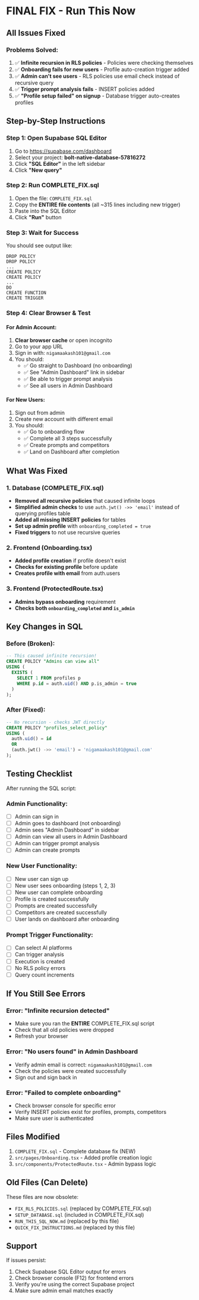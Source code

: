 # FINAL FIX - Run This Now

## All Issues Fixed

### Problems Solved:
1. ✅ **Infinite recursion in RLS policies** - Policies were checking themselves
2. ✅ **Onboarding fails for new users** - Profile auto-creation trigger added
3. ✅ **Admin can't see users** - RLS policies use email check instead of recursive query
4. ✅ **Trigger prompt analysis fails** - INSERT policies added
5. ✅ **"Profile setup failed" on signup** - Database trigger auto-creates profiles

## Step-by-Step Instructions

### Step 1: Open Supabase SQL Editor
1. Go to https://supabase.com/dashboard
2. Select your project: **bolt-native-database-57816272**
3. Click **"SQL Editor"** in the left sidebar
4. Click **"New query"**

### Step 2: Run COMPLETE_FIX.sql
1. Open the file: `COMPLETE_FIX.sql`
2. Copy the **ENTIRE file contents** (all ~315 lines including new trigger)
3. Paste into the SQL Editor
4. Click **"Run"** button

### Step 3: Wait for Success
You should see output like:
```
DROP POLICY
DROP POLICY
...
CREATE POLICY
CREATE POLICY
...
DO
CREATE FUNCTION
CREATE TRIGGER
```

### Step 4: Clear Browser & Test

#### For Admin Account:
1. **Clear browser cache** or open incognito
2. Go to your app URL
3. Sign in with: `nigamaakash101@gmail.com`
4. You should:
   - ✅ Go straight to Dashboard (no onboarding)
   - ✅ See "Admin Dashboard" link in sidebar
   - ✅ Be able to trigger prompt analysis
   - ✅ See all users in Admin Dashboard

#### For New Users:
1. Sign out from admin
2. Create new account with different email
3. You should:
   - ✅ Go to onboarding flow
   - ✅ Complete all 3 steps successfully
   - ✅ Create prompts and competitors
   - ✅ Land on Dashboard after completion

## What Was Fixed

### 1. Database (COMPLETE_FIX.sql)
- **Removed all recursive policies** that caused infinite loops
- **Simplified admin checks** to use `auth.jwt() ->> 'email'` instead of querying profiles table
- **Added all missing INSERT policies** for tables
- **Set up admin profile** with `onboarding_completed = true`
- **Fixed triggers** to not use recursive queries

### 2. Frontend (Onboarding.tsx)
- **Added profile creation** if profile doesn't exist
- **Checks for existing profile** before update
- **Creates profile with email** from auth.users

### 3. Frontend (ProtectedRoute.tsx)
- **Admins bypass onboarding** requirement
- **Checks both `onboarding_completed` and `is_admin`**

## Key Changes in SQL

### Before (Broken):
```sql
-- This caused infinite recursion!
CREATE POLICY "Admins can view all"
USING (
  EXISTS (
    SELECT 1 FROM profiles p
    WHERE p.id = auth.uid() AND p.is_admin = true
  )
);
```

### After (Fixed):
```sql
-- No recursion - checks JWT directly
CREATE POLICY "profiles_select_policy"
USING (
  auth.uid() = id
  OR
  (auth.jwt() ->> 'email') = 'nigamaakash101@gmail.com'
);
```

## Testing Checklist

After running the SQL script:

### Admin Functionality:
- [ ] Admin can sign in
- [ ] Admin goes to dashboard (not onboarding)
- [ ] Admin sees "Admin Dashboard" in sidebar
- [ ] Admin can view all users in Admin Dashboard
- [ ] Admin can trigger prompt analysis
- [ ] Admin can create prompts

### New User Functionality:
- [ ] New user can sign up
- [ ] New user sees onboarding (steps 1, 2, 3)
- [ ] New user can complete onboarding
- [ ] Profile is created successfully
- [ ] Prompts are created successfully
- [ ] Competitors are created successfully
- [ ] User lands on dashboard after onboarding

### Prompt Trigger Functionality:
- [ ] Can select AI platforms
- [ ] Can trigger analysis
- [ ] Execution is created
- [ ] No RLS policy errors
- [ ] Query count increments

## If You Still See Errors

### Error: "Infinite recursion detected"
- Make sure you ran the **ENTIRE** COMPLETE_FIX.sql script
- Check that all old policies were dropped
- Refresh your browser

### Error: "No users found" in Admin Dashboard
- Verify admin email is correct: `nigamaakash101@gmail.com`
- Check the policies were created successfully
- Sign out and sign back in

### Error: "Failed to complete onboarding"
- Check browser console for specific error
- Verify INSERT policies exist for profiles, prompts, competitors
- Make sure user is authenticated

## Files Modified

1. `COMPLETE_FIX.sql` - Complete database fix (NEW)
2. `src/pages/Onboarding.tsx` - Added profile creation logic
3. `src/components/ProtectedRoute.tsx` - Admin bypass logic

## Old Files (Can Delete)

These files are now obsolete:
- `FIX_RLS_POLICIES.sql` (replaced by COMPLETE_FIX.sql)
- `SETUP_DATABASE.sql` (included in COMPLETE_FIX.sql)
- `RUN_THIS_SQL_NOW.md` (replaced by this file)
- `QUICK_FIX_INSTRUCTIONS.md` (replaced by this file)

## Support

If issues persist:
1. Check Supabase SQL Editor output for errors
2. Check browser console (F12) for frontend errors
3. Verify you're using the correct Supabase project
4. Make sure admin email matches exactly

